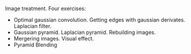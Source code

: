 Image treatment. Four exercises:

- Optimal gaussian convolution. Getting edges with gaussian derivates. Laplacian filter.
- Gaussian pyramid. Laplacian pyramid. Rebuilding images.
- Mergering images. Visual effect.
- Pyramid Blending
